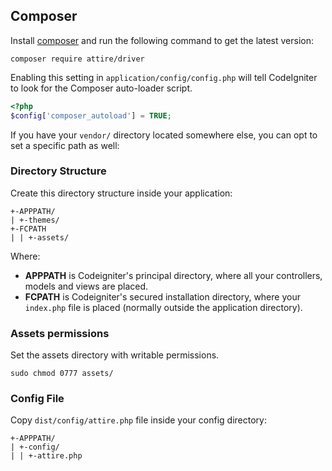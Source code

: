 ## Composer

Install [composer](http://packagist.org) and run the following command to get the latest version:

	composer require attire/driver

Enabling this setting in `application/config/config.php` will tell CodeIgniter to look for the Composer auto-loader script.

``` php
<?php
$config['composer_autoload'] = TRUE;
```

If you have your `vendor/` directory located somewhere else, you can opt to set a specific path as well:

<!-- {% highlight php startinline %}
<?php
$config['composer_autoload'] = '/path/to/vendor/autoload.php';
?>{% endhighlight %} -->

### Directory Structure

Create this directory structure inside your application:

	+-APPPATH/
	| +-themes/
	+-FCPATH
	| | +-assets/

Where:

* **APPPATH** is Codeigniter's principal directory, where all your controllers, models and views are placed.
* **FCPATH** is Codeigniter's secured installation directory, where your `index.php` file is placed (normally outside the application directory).

### Assets permissions

Set the assets directory with writable permissions.

	sudo chmod 0777 assets/

### Config File

Copy `dist/config/attire.php` file inside your config directory:

	+-APPPATH/
	| +-config/
	| | +-attire.php
